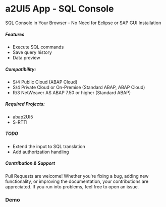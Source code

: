 # a2UI5 App - SQL Console
SQL Console in Your Browser – No Need for Eclipse or SAP GUI Installation

##### Features
* Execute SQL commands
* Save query history
* Data preview

##### Compatibility:
* S/4 Public Cloud (ABAP Cloud)
* S/4 Private Cloud or On-Premise (Standard ABAP, ABAP Cloud)
* R/3 NetWeaver AS ABAP 7.50 or higher (Standard ABAP)

##### Required Projects:
* abap2UI5
* S-RTTI

##### TODO
* Extend the input to SQL translation
* Add authorization handling

##### Contribution & Support
Pull Requests are welcome! Whether you're fixing a bug, adding new functionality, or improving the documentation, your contributions are appreciated. If you run into problems, feel free to open an issue.

### Demo



